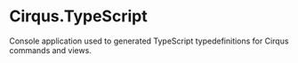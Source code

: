 # Cirqus.TypeScript
Console application used to generated TypeScript typedefinitions for Cirqus commands and views.
